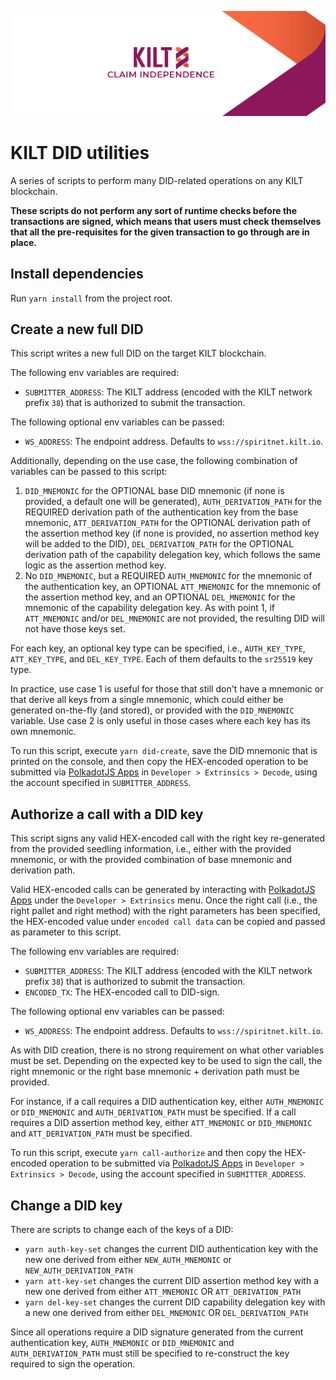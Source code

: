 ![](.maintain/media/kilt.png)

# KILT DID utilities

A series of scripts to perform many DID-related operations on any KILT blockchain.

**These scripts do not perform any sort of runtime checks before the transactions are signed, which means that users must check themselves that all the pre-requisites for the given transaction to go through are in place.**

## Install dependencies

Run `yarn install` from the project root.

## Create a new full DID

This script writes a new full DID on the target KILT blockchain.

The following env variables are required:

- `SUBMITTER_ADDRESS`: The KILT address (encoded with the KILT network prefix `38`) that is authorized to submit the transaction.

The following optional env variables can be passed:

- `WS_ADDRESS`: The endpoint address. Defaults to `wss://spiritnet.kilt.io`.

Additionally, depending on the use case, the following combination of variables can be passed to this script:

1. `DID_MNEMONIC` for the OPTIONAL base DID mnemonic (if none is provided, a default one will be generated), `AUTH_DERIVATION_PATH` for the REQUIRED derivation path of the authentication key from the base mnemonic, `ATT_DERIVATION_PATH` for the OPTIONAL derivation path of the assertion method key (if none is provided, no assertion method key will be added to the DID), `DEL_DERIVATION_PATH` for the OPTIONAL derivation path of the capability delegation key, which follows the same logic as the assertion method key.
2. No `DID_MNEMONIC`, but a REQUIRED `AUTH_MNEMONIC` for the mnemonic of the authentication key, an OPTIONAL `ATT_MNEMONIC` for the mnemonic of the assertion method key, and an OPTIONAL `DEL_MNEMONIC` for the mnemonic of the capability delegation key. As with point 1, if `ATT_MNEMONIC` and/or `DEL_MNEMONIC` are not provided, the resulting DID will not have those keys set.

For each key, an optional key type can be specified, i.e., `AUTH_KEY_TYPE`, `ATT_KEY_TYPE`, and `DEL_KEY_TYPE`. Each of them defaults to the `sr25519` key type.

In practice, use case 1 is useful for those that still don't have a mnemonic or that derive all keys from a single mnemonic, which could either be generated on-the-fly (and stored), or provided with the `DID_MNEMONIC` variable.
Use case 2 is only useful in those cases where each key has its own mnemonic.

To run this script, execute `yarn did-create`, save the DID mnemonic that is printed on the console, and then copy the HEX-encoded operation to be submitted via [PolkadotJS Apps][polkadot-apps] in `Developer > Extrinsics > Decode`, using the account specified in `SUBMITTER_ADDRESS`.

## Authorize a call with a DID key

This script signs any valid HEX-encoded call with the right key re-generated from the provided seedling information, i.e., either with the provided mnemonic, or with the provided combination of base mnemonic and derivation path.

Valid HEX-encoded calls can be generated by interacting with [PolkadotJS Apps][polkadot-apps] under the `Developer > Extrinsics` menu.
Once the right call (i.e., the right pallet and right method) with the right parameters has been specified, the HEX-encoded value under `encoded call data` can be copied and passed as parameter to this script.

The following env variables are required:

- `SUBMITTER_ADDRESS`: The KILT address (encoded with the KILT network prefix `38`) that is authorized to submit the transaction.
- `ENCODED_TX`: The HEX-encoded call to DID-sign.

The following optional env variables can be passed:

- `WS_ADDRESS`: The endpoint address. Defaults to `wss://spiritnet.kilt.io`.

As with DID creation, there is no strong requirement on what other variables must be set.
Depending on the expected key to be used to sign the call, the right mnemonic or the right base mnemonic + derivation path must be provided.

For instance, if a call requires a DID authentication key, either `AUTH_MNEMONIC` or `DID_MNEMONIC` and `AUTH_DERIVATION_PATH` must be specified.
If a call requires a DID assertion method key, either `ATT_MNEMONIC` or `DID_MNEMONIC` and `ATT_DERIVATION_PATH` must be specified.

To run this script, execute `yarn call-authorize` and then copy the HEX-encoded operation to be submitted via [PolkadotJS Apps][polkadot-apps] in `Developer > Extrinsics > Decode`, using the account specified in `SUBMITTER_ADDRESS`.

## Change a DID key

There are scripts to change each of the keys of a DID:

- `yarn auth-key-set` changes the current DID authentication key with the new one derived from either `NEW_AUTH_MNEMONIC` or `NEW_AUTH_DERIVATION_PATH`
- `yarn att-key-set` changes the current DID assertion method key with a new one derived from either `ATT_MNEMONIC` OR `ATT_DERIVATION_PATH`
- `yarn del-key-set` changes the current DID capability delegation key with a new one derived from either `DEL_MNEMONIC` OR `DEL_DERIVATION_PATH`

Since all operations require a DID signature generated from the current authentication key, `AUTH_MNEMONIC` or `DID_MNEMONIC` and `AUTH_DERIVATION_PATH` must still be specified to re-construct the key required to sign the operation.

[polkadot-apps]: (https://polkadot.js.org/apps/#/)